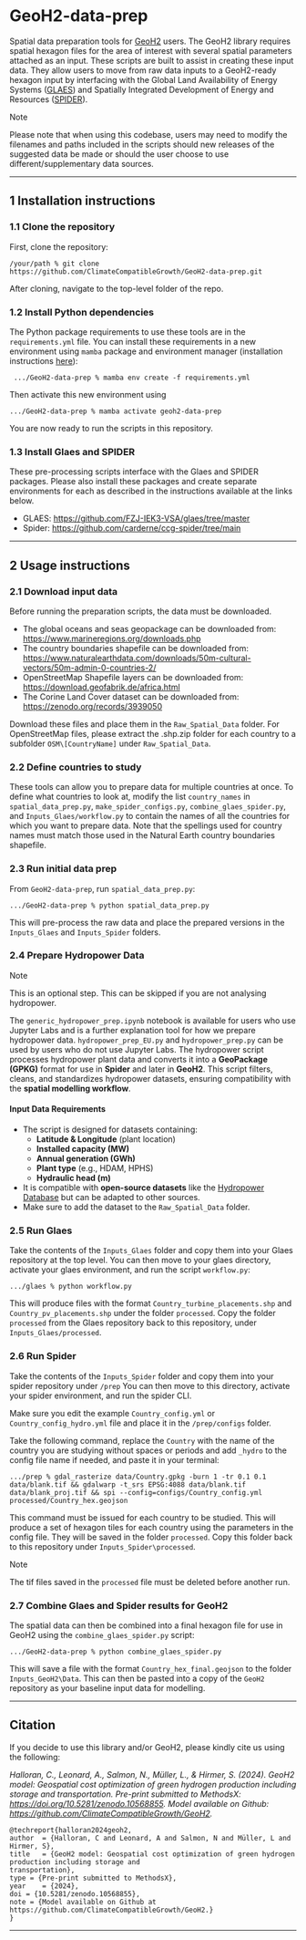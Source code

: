 # GeoH2-data-prep
Spatial data preparation tools for [GeoH2](https://github.com/ClimateCompatibleGrowth/GeoH2) users. 
The GeoH2 library requires spatial hexagon files for the area of interest with several spatial parameters attached as an input. 
These scripts are built to assist in creating these input data. 
They allow users to move from raw data inputs to a GeoH2-ready hexagon input by interfacing with the Global Land Availability of Energy Systems ([GLAES](https://github.com/FZJ-IEK3-VSA/glaes/tree/master/)) and Spatially Integrated Development of Energy and Resources ([SPIDER](https://github.com/carderne/ccg-spider/tree/main)).

> [!NOTE]
> Please note that when using this codebase, users may need to modify the filenames and paths included in the scripts should new releases of the suggested data be made or should the user choose to use different/supplementary data sources.
___
## 1 Installation instructions

### 1.1 Clone the repository
First, clone the repository:

`/your/path % git clone https://github.com/ClimateCompatibleGrowth/GeoH2-data-prep.git`

After cloning, navigate to the top-level folder of the repo.

### 1.2 Install Python dependencies
The Python package requirements to use these tools are in the `requirements.yml` file. 
You can install these requirements in a new environment using `mamba` package and environment manager (installation instructions [here](https://mamba.readthedocs.io/en/latest/installation/mamba-installation.html)): 

` .../GeoH2-data-prep % mamba env create -f requirements.yml`

Then activate this new environment using

`.../GeoH2-data-prep % mamba activate geoh2-data-prep`

You are now ready to run the scripts in this repository.

### 1.3 Install Glaes and SPIDER

These pre-processing scripts interface with the Glaes and SPIDER packages.
Please also install these packages and create separate environments for each as described in the instructions available at the links below. 
- GLAES: https://github.com/FZJ-IEK3-VSA/glaes/tree/master
- Spider: https://github.com/carderne/ccg-spider/tree/main
___
## 2 Usage instructions

### 2.1 Download input data

Before running the preparation scripts, the data must be downloaded. 

- The global oceans and seas geopackage can be downloaded from: https://www.marineregions.org/downloads.php
- The country boundaries shapefile can be downloaded from: https://www.naturalearthdata.com/downloads/50m-cultural-vectors/50m-admin-0-countries-2/
- OpenStreetMap Shapefile layers can be downloaded from: https://download.geofabrik.de/africa.html
- The Corine Land Cover dataset can be downloaded from: https://zenodo.org/records/3939050

Download these files and place them in the `Raw_Spatial_Data` folder.
For OpenStreetMap files, please extract the .shp.zip folder for each country to a subfolder `OSM\[CountryName]` under `Raw_Spatial_Data`.

### 2.2 Define countries to study

These tools can allow you to prepare data for multiple countries at once. 
To define what countries to look at, modify the list `country_names` in `spatial_data_prep.py`, `make_spider_configs.py`, `combine_glaes_spider.py`, and `Inputs_Glaes/workflow.py` to contain the names of all the countries for which you want to prepare data.
Note that the spellings used for country names must match those used in the Natural Earth country boundaries shapefile. 

### 2.3 Run initial data prep

From `GeoH2-data-prep`, run `spatial_data_prep.py`:

`.../GeoH2-data-prep % python spatial_data_prep.py`

This will pre-process the raw data and place the prepared versions in the `Inputs_Glaes` and `Inputs_Spider` folders.

### 2.4 Prepare Hydropower Data

> [!NOTE]
> This is an optional step. This can be skipped if you are not analysing hydropower.

The `generic_hydropower_prep.ipynb` notebook is available for users who use Jupyter Labs and is a further explanation tool for how we prepare hydropower data. `hydropower_prep_EU.py` and `hydropower_prep.py` can be used by users who do not use Jupyter Labs. The hydropower script processes hydropower plant data and converts it into a **GeoPackage (GPKG)** format for use in **Spider** and later in **GeoH2**. This script filters, cleans, and standardizes hydropower datasets, ensuring compatibility with the **spatial modelling workflow**.

#### **Input Data Requirements**
- The script is designed for datasets containing:
  - **Latitude & Longitude** (plant location)
  - **Installed capacity (MW)**
  - **Annual generation (GWh)**
  - **Plant type** (e.g., HDAM, HPHS)
  - **Hydraulic head (m)**
- It is compatible with **open-source datasets** like the [Hydropower Database](https://github.com/energy-modelling-toolkit/hydro-power-database) but can be adapted to other sources.
- Make sure to add the dataset to the `Raw_Spatial_Data` folder.

### 2.5 Run Glaes

Take the contents of the `Inputs_Glaes` folder and copy them into your Glaes repository at the top level.
You can then move to your glaes directory, activate your glaes environment, and run the script `workflow.py`:

`.../glaes % python workflow.py`

This will produce files with the format `Country_turbine_placements.shp` and `Country_pv_placements.shp` under the folder `processed`.
Copy the folder `processed` from the Glaes repository back to this repository, under `Inputs_Glaes/processed`.

### 2.6 Run Spider

Take the contents of the `Inputs_Spider` folder and copy them into your spider repository under `/prep`
You can then move to this directory, activate your spider environment, and run the spider CLI. 

Make sure you edit the example `Country_config.yml` or `Country_config_hydro.yml` file and place it in the `/prep/configs` folder.

Take the following command, replace the `Country` with the name of the country you are studying without spaces or periods and add `_hydro` to the config file name if needed, and paste it in your terminal:

`.../prep % gdal_rasterize data/Country.gpkg -burn 1 -tr 0.1 0.1 data/blank.tif && gdalwarp -t_srs EPSG:4088 data/blank.tif data/blank_proj.tif && spi --config=configs/Country_config.yml processed/Country_hex.geojson`

This command must be issued for each country to be studied.
This will produce a set of hexagon tiles for each country using the parameters in the config file.
They will be saved in the folder `processed`.
Copy this folder back to this repository under `Inputs_Spider\processed`.

>[!NOTE]
> The tif files saved in the `processed` file must be deleted before another run.

### 2.7 Combine Glaes and Spider results for GeoH2

The spatial data can then be combined into a final hexagon file for use in GeoH2 using the `combine_glaes_spider.py` script:

`.../GeoH2-data-prep % python combine_glaes_spider.py`

This will save a file with the format `Country_hex_final.geojson` to the folder `Inputs_GeoH2\Data`.
This can then be pasted into a copy of the `GeoH2` repository as your baseline input data for modelling. 
___

## Citation

If you decide to use this library and/or GeoH2, please kindly cite us using the following: 

*Halloran, C., Leonard, A., Salmon, N., Müller, L., & Hirmer, S. (2024). 
GeoH2 model: Geospatial cost optimization of green hydrogen production including storage and transportation. 
Pre-print submitted to MethodsX: https://doi.org/10.5281/zenodo.10568855. 
Model available on Github: https://github.com/ClimateCompatibleGrowth/GeoH2.*

```commandline
@techreport{halloran2024geoh2,
author  = {Halloran, C and Leonard, A and Salmon, N and Müller, L and Hirmer, S},
title   = {GeoH2 model: Geospatial cost optimization of green hydrogen production including storage and
transportation},
type = {Pre-print submitted to MethodsX},
year    = {2024},
doi = {10.5281/zenodo.10568855},
note = {Model available on Github at https://github.com/ClimateCompatibleGrowth/GeoH2.}
}
```
___

